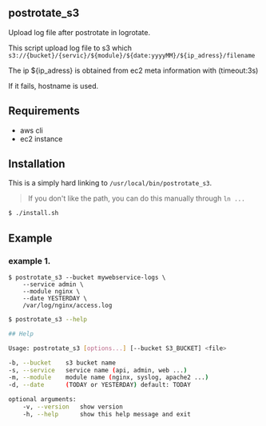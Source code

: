## postrotate_s3

Upload log file after postrotate in logrotate.

This script upload log file to s3 which `s3://{bucket}/{servic}/${module}/${date:yyyyMM}/${ip_adress}/filename`

The ip ${ip_adress} is obtained from ec2 meta information with (timeout:3s)

If it fails, hostname is used.

## Requirements

- aws cli
- ec2 instance

## Installation

This is a simply hard linking to `/usr/local/bin/postrotate_s3`.

> If you don't like the path, you can do this manually through `ln ...`

```bash
$ ./install.sh
```

## Example

### example 1.
```
$ postrotate_s3 --bucket mywebservice-logs \
    --service admin \
    --module nginx \
    --date YESTERDAY \
    /var/log/nginx/access.log
```


```bash
$ postrotate_s3 --help

## Help

Usage: postrotate_s3 [options...] [--bucket S3_BUCKET] <file>

-b, --bucket    s3 bucket name
-s, --service   service name (api, admin, web ...)
-m, --module    module name (nginx, syslog, apache2 ...)
-d, --date      (TODAY or YESTERDAY) default: TODAY

optional arguments:
    -v, --version   show version
    -h, --help      show this help message and exit
```